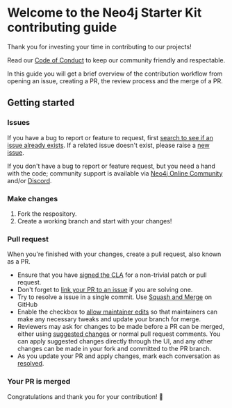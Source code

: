 # Welcome to the Neo4j Starter Kit contributing guide

Thank you for investing your time in contributing to our projects!

Read our [Code of Conduct](./CODE_OF_CONDUCT.md) to keep our community friendly
and respectable.

In this guide you will get a brief overview of the contribution workflow from
opening an issue, creating a PR, the review process and the merge of a PR.

## Getting started

### Issues

If you have a bug to report or feature to request, first
[search to see if an issue already exists](https://docs.github.com/en/github/searching-for-information-on-github/searching-on-github/searching-issues-and-pull-requests#search-by-the-title-body-or-comments).
If a related issue doesn't exist, please raise a [new issue](https://github.com/neo4j-examples/semantic-kernel-starter-kit/issues/new).

If you don't have a bug to report or feature request, but you need a hand with
the code; community support is available via [Neo4j Online Community](https://community.neo4j.com/)
and/or [Discord](https://discord.gg/neo4j).

### Make changes

1. Fork the respository.
3. Create a working branch and start with your changes!

### Pull request

When you're finished with your changes, create a pull request, also known as a PR.

* Ensure that you have [signed the CLA](https://neo4j.com/developer/contributing-code/#sign-cla) for a non-trivial patch or pull request.
* Don't forget to [link your PR to an issue](https://docs.github.com/en/issues/tracking-your-work-with-issues/linking-a-pull-request-to-an-issue)
  if you are solving one.
* Try to resolve a issue in a single commit. Use [Squash and Merge](https://docs.github.com/en/pull-requests/collaborating-with-pull-requests/incorporating-changes-from-a-pull-request/about-pull-request-merges#squash-and-merge-your-commits) on GitHub
* Enable the checkbox to [allow maintainer edits](https://docs.github.com/en/pull-requests/collaborating-with-pull-requests/working-with-forks/allowing-changes-to-a-pull-request-branch-created-from-a-fork)
  so that maintainers can make any necessary tweaks and update your branch for merge.
* Reviewers may ask for changes to be made before a PR can be merged, either using
  [suggested changes](https://docs.github.com/en/pull-requests/collaborating-with-pull-requests/reviewing-changes-in-pull-requests/incorporating-feedback-in-your-pull-request)
  or normal pull request comments. You can apply suggested changes directly through
  the UI, and any other changes can be made in your fork and committed to the PR branch.
* As you update your PR and apply changes, mark each conversation as [resolved](https://docs.github.com/en/github/collaborating-with-issues-and-pull-requests/commenting-on-a-pull-request#resolving-conversations).

### Your PR is merged

Congratulations and thank you for your contribution! 🎉